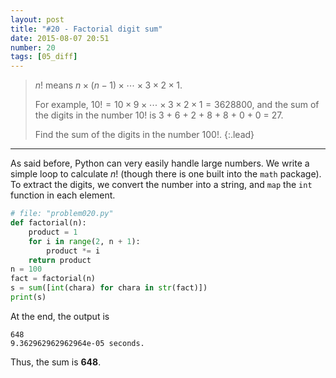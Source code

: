 ```yaml
---
layout: post
title: "#20 - Factorial digit sum"
date: 2015-08-07 20:51
number: 20
tags: [05_diff]
---
```

> $n!$ means $n\times (n-1)\times\cdots\times 3\times 2\times 1$.
> 
> For example, $10! = 10\times 9\times\cdots\times 3\times 2\times 1 = 3628800$, and the sum of the digits in the number $10!$ is 3 + 6 + 2 + 8 + 8 + 0 + 0 = 27.
> 
> Find the sum of the digits in the number $100!$.
{:.lead}
* * *

As said before, Python can very easily handle large numbers. We write a simple loop to calculate $n!$ (though there is one built into the `math` package). To extract the digits, we convert the number into a string, and `map` the `int` function in each element.
```python
# file: "problem020.py"
def factorial(n):
    product = 1
    for i in range(2, n + 1):
        product *= i
    return product
n = 100
fact = factorial(n)
s = sum([int(chara) for chara in str(fact)])
print(s)
```
At the end, the output is
```
648
9.362962962962964e-05 seconds.
```
Thus, the sum is **648**.